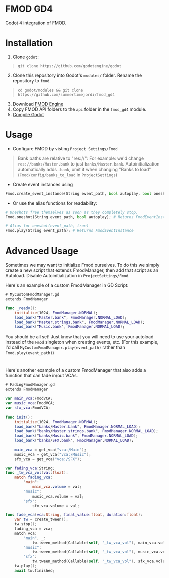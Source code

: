 # FMOD GD4
Godot 4 integration of FMOD.

# Installation
1. Clone `godot`: 
> `git clone https://github.com/godotengine/godot`
2. Clone this repository into Godot's `modules/` folder. Rename the repository to `fmod`.
> `cd godot/modules && git clone https://github.com/summertimejordi/fmod_gd4`
3. Download [FMOD Engine](https://www.fmod.com/download#FMOD%20Engine-select)
3. Copy FMOD API folders to the `api` folder in the `fmod_gd4` module.
5. [Compile Godot](https://docs.godotengine.org/en/latest/development/compiling/introduction_to_the_buildsystem.html?highlight=compile)

# Usage
* Configure FMOD by visting `Project Settings/Fmod`
> Bank paths are relative to "res://": For example: we'd change `res://banks/Master.bank` to just `banks/Master.bank`. Autoinitialization automatically adds `.bank`, omit it when changing "Banks to load" (`Fmod/config/banks_to_load` in `ProjectSettings`)
* Create event instances using 
```py
Fmod.create_event_instance(String event_path, bool autoplay, bool oneshot); # Returns FmodEventInstance
```
* Or use the alias functions for readability:
```py
# Oneshots free themselves as soon as they completely stop.
Fmod.oneshot(String event_path, bool autoplay); # Returns FmodEventInstance
```
```py
# Alias for oneshot(event_path, true)
Fmod.play(String event_path); # Returns FmodEventInstance
```

# Advanced Usage
Sometimes we may want to initialize Fmod ourselves.
To do this we simply create a new script that extends FmodManager, then add that script as an Autoload. Disable Autoinitialization in `ProjectSettings/Fmod`.

Here's an example of a custom FmodManager in GD Script:
```swift
# MyCustomFmodManager.gd
extends FmodManager

func _ready():
	initialize(1024, FmodManager.NORMAL);
	load_bank("Master.bank", FmodManager.NORMAL_LOAD);
	load_bank("Master.strings.bank", FmodManager.NORMAL_LOAD);
	load_bank("Music.bank", FmodManager.NORMAL_LOAD);
```
You should be all set! Just know that you will need to use your autoload instead of the `Fmod` singleton when creating events, etc. (For this example, I'd call `MyCustomFmodManager.play(event_path)` rather than `Fmod.play(event_path)`)
#
Here's another example of a custom FmodManager that also adds a function that can fade in/out VCAs.
```swift
# FadingFmodManager.gd
extends FmodManager

var main_vca:FmodVCA;
var music_vca:FmodVCA;
var sfx_vca:FmodVCA;

func init():
	initialize(1024, FmodManager.NORMAL);
	load_bank("banks/Master.bank", FmodManager.NORMAL_LOAD);
	load_bank("banks/Master.strings.bank", FmodManager.NORMAL_LOAD);
	load_bank("banks/Music.bank", FmodManager.NORMAL_LOAD);
	load_bank("banks/SFX.bank", FmodManager.NORMAL_LOAD);
	
	main_vca = get_vca("vca:/Main");
	music_vca = get_vca("vca:/Music");
	sfx_vca = get_vca("vca:/SFX");

var fading_vca:String;
func _tw_vca_vol(val:float):
	match fading_vca:
		"main":
			main_vca.volume = val;
		"music":
			music_vca.volume = val;
		"sfx":
			sfx_vca.volume = val;

func fade_vca(vca:String, final_value:float, duration:float):
	var tw = create_tween();
	tw.stop();
	fading_vca = vca;
	match vca:
		"main", _:
			tw.tween_method(Callable(self, "_tw_vca_vol"), main_vca.volume, final_value, duration);
		"music":
			tw.tween_method(Callable(self, "_tw_vca_vol"), music_vca.volume, final_value, duration);
		"sfx":
			tw.tween_method(Callable(self, "_tw_vca_vol"), sfx_vca.volume, final_value, duration);
	tw.play();
	await tw.finished;
```
